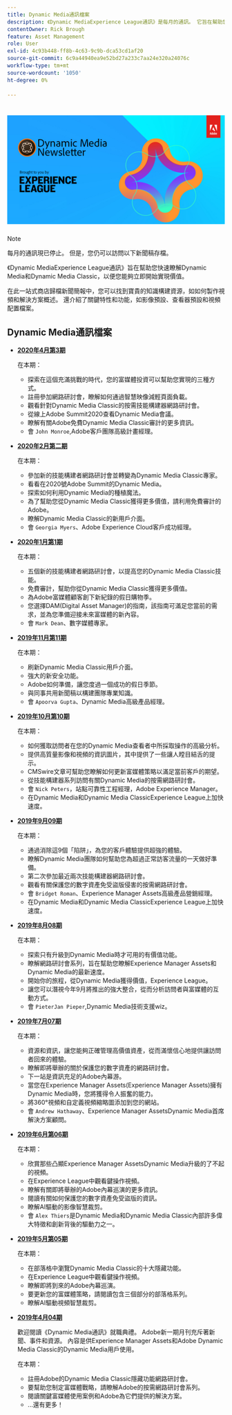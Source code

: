 ```yaml
---
title: Dynamic Media通訊檔案
description: 《Dynamic MediaExperience League通訊》是每月的通訊。 它旨在幫助您快速瞭解Dynamic Media和Dynamic Media Classic，以便您能夠立即實現價值。 這份一站式商店簡訊提供寶貴的知識建設資源。 例如，有「如何製作視頻」和「解決方案概述」。 閱讀一些關鍵功能和功能，如影像預設、查看器預設、視頻配置檔案等。
contentOwner: Rick Brough
feature: Asset Management
role: User
exl-id: 4c93b448-ff8b-4c63-9c9b-dca53cd1af20
source-git-commit: 6c9a44940ea9e52bd27a233c7aa24e320a24076c
workflow-type: tm+mt
source-wordcount: '1050'
ht-degree: 0%

---
```


# ![Dynamic Media通訊標誌](/help/assets/dynamic-media/assets/dynamic-media-newsletter-logo.png)

>[!NOTE]
>
>每月的通訊現已停止。 但是，您仍可以訪問以下新聞稿存檔。

《Dynamic MediaExperience League通訊》旨在幫助您快速瞭解Dynamic Media和Dynamic Media Classic，以便您能夠立即開始實現價值。

在此一站式商店歸檔新聞簡報中，您可以找到寶貴的知識構建資源，如如何製作視頻和解決方案概述。 還介紹了關鍵特性和功能，如影像預設、查看器預設和視頻配置檔案。

<!-- ## Get inspired. Stay informed.

[Sign up](https://www.adobe.com/subscription/dynamic-media-newsletter.html) to receive the Dynamic Media Newsletter on a monthly basis in your inbox. -->

## Dynamic Media通訊檔案

<!-- * **[May 2020, Issue 4](https://expleague.azureedge.net/assets/aem/Experience-Insider-vol.31.html)**

    In this issue:

    * What business continuity means in uncertain times.
    * Key takeaways from the first all-digital Adobe Summit.
    * Must-watch Experience Manager breakout sessions.
    * Summit customer spotlight: Under Armour.
    * Never miss an Experience Insider webinar.
    * Public sector spotlight: The urgent need for digital enrollment.
    * Look what's new in Experience Manager Innovation.
    * Build your Experience Manager skills *live* with the Adobe pros.
    * Connect with the Adobe Experience Manager Community.
    * Fast-track your Adobe expertise with Adobe Experience League. -->

* **[2020年4月第3期](https://experienceleague.adobe.com/tools/dynamic-media-demo/newsletter/Dynamic_Media_Newsletter_04_2020_April.html)**

   在本期：

   * 探索在這個充滿挑戰的時代，您的富媒體投資可以幫助您實現的三種方式。
   * 註冊參加網路研討會，瞭解如何通過智慧映像減輕頁面負載。
   * 觀看針對Dynamic Media Classic的按需技能構建器網路研討會。
   * 從線上Adobe Summit2020查看Dynamic Media會議。
   * 瞭解有關Adobe免費Dynamic Media Classic審計的更多資訊。
   * 會 `John Monroe`,Adobe客戶團隊高級計畫經理。

* **[2020年2月第二期](https://experienceleague.adobe.com/tools/dynamic-media-demo/newsletter/Dynamic_Media_Newsletter_02_2020_Feb.html)**

   在本期：

   * 參加新的技能構建者網路研討會並轉變為Dynamic Media Classic專家。
   * 看看在2020號Adobe Summit的Dynamic Media。
   * 探索如何利用Dynamic Media的種植魔法。
   * 為了幫助您從Dynamic Media Classic獲得更多價值，請利用免費審計的Adobe。
   * 瞭解Dynamic Media Classic的新用戶介面。
   * 會 `Georgia Myers`、Adobe Experience Cloud客戶成功經理。

* **[2020年1月第1期](https://experienceleague.adobe.com/tools/dynamic-media-demo/newsletter/Dynamic_Media_Newsletter_01_2020_Jan.html)**

   在本期：

   * 五個新的技能構建者網路研討會，以提高您的Dynamic Media Classic技能。
   * 免費審計，幫助你從Dynamic Media Classic獲得更多價值。
   * 為Adobe富媒體顧客創下新紀錄的假日購物季。
   * 您選擇DAM(Digital Asset Manager)的指南，該指南可滿足您當前的需求，並為您準備迎接未來富媒體的新內容。
   * 會 `Mark Dean`、數字媒體專家。

* **[2019年11月第11期](https://experienceleague.adobe.com/tools/dynamic-media-demo/newsletter/Dynamic_Media_Newsletter_11_2019_Nov.html)**

   在本期：

   * 刷新Dynamic Media Classic用戶介面。
   * 強大的新安全功能。
   * Adobe如何準備，讓您度過一個成功的假日季節。
   * 與同事共用新聞稿以構建團隊專業知識。
   * 會 `Apoorva Gupta`、Dynamic Media高級產品經理。

* **[2019年10月第10期](https://experienceleague.adobe.com/tools/dynamic-media-demo/newsletter/Dynamic_Media_Newsletter_10_2019_Oct.html)**

   在本期：

   * 如何獲取訪問者在您的Dynamic Media查看者中所採取操作的高級分析。
   * 提供高質量影像和視頻的資訊圖片，其中提供了一些讓人瞠目結舌的提示。
   * CMSwire文章可幫助您瞭解如何更新富媒體策略以滿足當前客戶的期望。
   * 從技能構建器系列訪問有關Dynamic Media的按需網路研討會。
   * 會 `Nick Peters`，站點可靠性工程經理，Adobe Experience Manager。
   * 在Dynamic Media和Dynamic Media ClassicExperience League上加快速度。

* **[2019年9月09期](https://experienceleague.adobe.com/tools/dynamic-media-demo/newsletter/Dynamic_Media_Newsletter_09_2019_Sept.html)**

   在本期：

   * 通過消除這9個「陷阱」，為您的客戶體驗提供超強的體驗。
   * 瞭解Dynamic Media團隊如何幫助您為超過正常訪客流量的一天做好準備。
   * 第二次參加最近兩次技能構建器網路研討會。
   * 觀看有關保護您的數字資產免受盜版侵害的按需網路研討會。
   * 會 `Bridget Roman`、Experience Manager Assets高級產品營銷經理。
   * 在Dynamic Media和Dynamic Media ClassicExperience League上加快速度。

* **[2019年8月08期](https://experienceleague.adobe.com/tools/dynamic-media-demo/newsletter/Dynamic_Media_Newsletter_08_2019_Aug.html)**

   在本期：

   * 探索只有升級到Dynamic Media時才可用的有價值功能。
   * 瞭解網路研討會系列，旨在幫助您瞭解Experience Manager Assets和Dynamic Media的最新速度。
   * 開始你的旅程，從Dynamic Media獲得價值，Experience League。
   * 讓您可以潛視今年9月將推出的強大整合，從而分析訪問者與富媒體的互動方式。
   * 會 `PieterJan Pieper`,Dynamic Media技術支援wiz。

* **[2019年7月07期](https://experienceleague.adobe.com/tools/dynamic-media-demo/newsletter/Dynamic_Media_Newsletter_07_2019_July.html)**

   在本期：

   * 資源和資訊，讓您能夠正確管理高價值資產，從而滿懷信心地提供讓訪問者回來的體驗。
   * 瞭解即將舉辦的關於保護您的數字資產的網路研討會。
   * 下一站是資訊充足的Adobe內幕游。
   * 當您在Experience Manager Assets(Experience Manager Assets)擁有Dynamic Media時，您將獲得令人振奮的能力。
   * 將360°視頻和自定義視頻縮略圖添加到您的網站。
   * 會 `Andrew Hathaway`、Experience Manager AssetsDynamic Media首席解決方案顧問。

* **[2019年6月第06期](https://experienceleague.adobe.com/tools/dynamic-media-demo/newsletter/Dynamic_Media_Newsletter_06_2019_June.html)**

   在本期：

   * 欣賞那些凸顯Experience Manager AssetsDynamic Media升級的了不起的視頻。
   * 在Experience League中觀看鍵操作視頻。
   * 瞭解有關即將舉辦的Adobe內幕巡演的更多資訊。
   * 閱讀有關如何保護您的數字資產免受盜版的資訊。
   * 瞭解AI驅動的影像智慧裁剪。
   * 會 `Alex Thiers`是Dynamic Media和Dynamic Media Classic內部許多偉大特徵和創新背後的驅動力之一。

* **[2019年5月第05期](https://experienceleague.adobe.com/tools/dynamic-media-demo/newsletter/Dynamic_Media_Newsletter_05_2019_May.html)**

   在本期：

   * 在部落格中瀏覽Dynamic Media Classic的十大隱藏功能。
   * 在Experience League中觀看鍵操作視頻。
   * 瞭解即將到來的Adobe內幕巡演。
   * 要更新您的富媒體策略，請閱讀包含三個部分的部落格系列。
   * 瞭解AI驅動視頻智慧裁剪。

* **[2019年4月04期](https://experienceleague.adobe.com/tools/dynamic-media-demo/newsletter/Dynamic_Media_Newsletter_04_2019_April.html)**

   歡迎閱讀《Dynamic Media通訊》就職典禮。 Adobe新一期月刊充斥著新聞、事件和資源。 內容是供Experience Manager Assets和Adobe Dynamic Media Classic的Dynamic Media用戶使用。

   在本期：

   * 註冊Adobe的Dynamic Media Classic隱藏功能網路研討會。
   * 要幫助您制定富媒體戰略，請瞭解Adobe的按需網路研討會系列。
   * 閱讀關鍵富媒體使用案例和Adobe為它們提供的解決方案。
   * ...還有更多！

